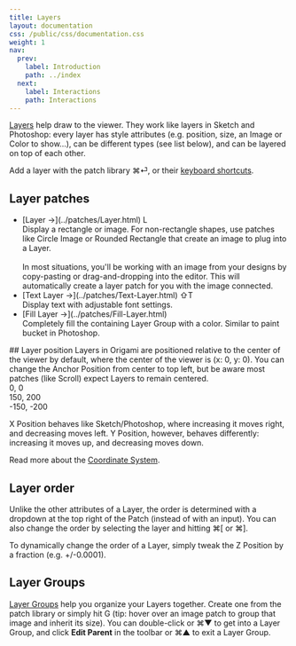 ```yaml
---
title: Layers
layout: documentation
css: /public/css/documentation.css
weight: 1
nav:
  prev:
    label: Introduction
    path: ../index
  next:
    label: Interactions
    path: Interactions
---
```


[Layers](../patches/Layer.html) help draw to the viewer. They work like layers in Sketch and Photoshop: every layer has style attributes (e.g. position, size, an Image or Color to show...), can be different types (see list below), and can be layered on top of each other.

Add a layer with the patch library <span class="key modifier inline">&#8984;</span><span class="key letter inline">&#9166;</span>, or their [keyboard shortcuts](../workflow/KeyboardShortcuts.html).

## Layer patches
  <ul class="bulleted-list">
    <li>
      [Layer &rarr;](../patches/Layer.html) <span class="key letter inline">L</span>
      <br>
      Display a rectangle or image. For non-rectangle shapes, use patches like Circle Image or Rounded Rectangle that create an image to plug into a Layer.
      <br><br>
      In most situations, you'll be working with an image from your designs by copy-pasting or drag-and-dropping into the editor. This will automatically create a layer patch for you with the image connected.
    </li>
    <li>
      [Text Layer &rarr;](../patches/Text-Layer.html) <span class="key modifier inline">&#8679;</span><span class="key letter inline">T</span>
      <br>
      Display text with adjustable font settings.
    </li>
    <li>
      [Fill Layer &rarr;](../patches/Fill-Layer.html)
      <br>
      Completely fill the containing Layer Group with a color. Similar to paint bucket in Photoshop.
    </li>
  </ul>
## Layer position
Layers in Origami are positioned relative to the center of the viewer by default, where the center of the viewer is (x: 0, y: 0). You can change the Anchor Position from center to top left, but be aware most patches (like Scroll) expect Layers to remain centered.

<div class="coord-example">
  <div class="dot dot-center dot-center-y dot-center-x"></div>
  <div class="label dot-center dot-center-y dot-center-x">0, 0</div>

  <div class="dot dot-top-right dot-top dot-right"></div>
  <div class="label dot-top-right dot-top dot-right">150, 200</div>

  <div class="dot dot-bottom-left dot-bottom dot-left"></div>
  <div class="label dot-bottom-left dot-bottom dot-left">-150, -200</div>
</div>

X Position behaves like Sketch/Photoshop, where increasing it moves right, and decreasing moves left. Y Position, however, behaves differently: increasing it moves up, and decreasing moves down.

Read more about the [Coordinate System](../concepts/Coordinates.html).

## Layer order
Unlike the other attributes of a Layer, the order is determined with a dropdown at the top right of the Patch (instead of with an input). You can also change the order by selecting the layer and hitting <span class="key modifier inline">&#8984;</span><span class="key letter inline">[</span> or <span class="key modifier inline">&#8984;</span><span class="key letter inline">]</span>.

To dynamically change the order of a Layer, simply tweak the Z Position by a fraction (e.g. +/-0.0001).

## Layer Groups
[Layer Groups](../patches/Layer-Group.html) help you organize your Layers together. Create one from the patch library or simply hit <span class="key letter inline">G</span> (tip: hover over an image patch to group that image and inherit its size). You can double-click or <span class="key modifier inline">&#8984;</span><span class="key letter inline">&#9660;</span> to get into a Layer Group, and click **Edit Parent** in the toolbar or <span class="key modifier inline">&#8984;</span><span class="key letter inline">&#9650;</span> to exit a Layer Group.